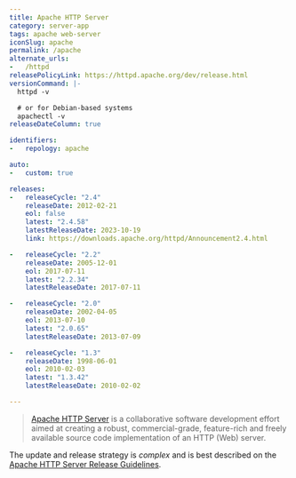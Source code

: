 ```yaml
---
title: Apache HTTP Server
category: server-app
tags: apache web-server
iconSlug: apache
permalink: /apache
alternate_urls:
-   /httpd
releasePolicyLink: https://httpd.apache.org/dev/release.html
versionCommand: |-
  httpd -v

  # or for Debian-based systems
  apachectl -v
releaseDateColumn: true

identifiers:
-   repology: apache

auto:
-   custom: true

releases:
-   releaseCycle: "2.4"
    releaseDate: 2012-02-21
    eol: false
    latest: "2.4.58"
    latestReleaseDate: 2023-10-19
    link: https://downloads.apache.org/httpd/Announcement2.4.html

-   releaseCycle: "2.2"
    releaseDate: 2005-12-01
    eol: 2017-07-11
    latest: "2.2.34"
    latestReleaseDate: 2017-07-11

-   releaseCycle: "2.0"
    releaseDate: 2002-04-05
    eol: 2013-07-10
    latest: "2.0.65"
    latestReleaseDate: 2013-07-09

-   releaseCycle: "1.3"
    releaseDate: 1998-06-01
    eol: 2010-02-03
    latest: "1.3.42"
    latestReleaseDate: 2010-02-02

---
```


> [Apache HTTP Server](https://httpd.apache.org/) is a collaborative software development effort
> aimed at creating a robust, commercial-grade, feature-rich and freely available source code
> implementation of an HTTP (Web) server.

The update and release strategy is _complex_ and is best described on the
[Apache HTTP Server Release Guidelines](https://httpd.apache.org/dev/release.html).
